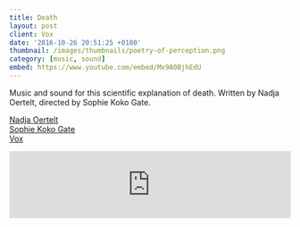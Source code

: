 ```yaml
---
title: Death
layout: post
client: Vox
date: '2016-10-26 20:51:25 +0100'
thumbnail: /images/thumbnails/poetry-of-perception.png
category: [music, sound]
embed: https://www.youtube.com/embed/Mx9A0BjhEdU
---
```


Music and sound for this scientific explanation of death. Written by Nadja Oertelt, directed by Sophie Koko Gate.

[Nadja Oertelt](http://www.nadjaoertelt.com/)<br/>
[Sophie Koko Gate](http://sophiekokogate.com/)<br/>
[Vox](vox.com)

<iframe style="border: 0; width: 100%; height: 120px;" src="https://bandcamp.com/EmbeddedPlayer/track=1389995715/size=large/bgcol=ffffff/linkcol=333333/tracklist=false/artwork=none/transparent=true/" seamless="">[Death by Skillbard](http://skillbard.bandcamp.com/track/death)</iframe>
